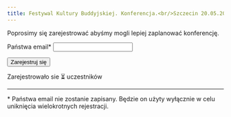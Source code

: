 ```yaml
---
title: Festywal Kultury Buddyjskiej. Konferencja.<br/>Szczecin 20.05.2023
---
```


<script src="https://unpkg.com/htmx.org@1.9.0"></script>


Poprosimy się zarejestrować abyśmy mogli lepiej zaplanować konferencję.

<form action="https://attendance.budda-fest.pl/register/attendance" method="post">
  <label for="email">Państwa email* <input type="email" id="email" name="email"></label>

  <button>Zarejestruj się</button>
</form>

Zarejestrowało sie <span hx-get="https://attendance.budda-fest.pl/register/attendance" hx-trigger="load" hx-swap="innerHTML">⏳</span> uczestników


---
\* Państwa email nie zostanie zapisany. Będzie on użyty wyłącznie w celu uniknięcia wielokrotnych rejestracji.
